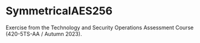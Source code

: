 # SymmetricalAES256
Exercise from the Technology and Security Operations Assessment Course (420-5TS-AA / Autumn 2023).
